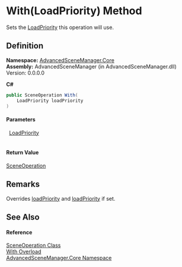 # With(LoadPriority) Method


Sets the <a href="T_AdvancedSceneManager_Models_Enums_LoadPriority.md">LoadPriority</a> this operation will use.



## Definition
**Namespace:** <a href="N_AdvancedSceneManager_Core.md">AdvancedSceneManager.Core</a>  
**Assembly:** AdvancedSceneManager (in AdvancedSceneManager.dll) Version: 0.0.0.0

**C#**
``` C#
public SceneOperation With(
	LoadPriority loadPriority
)
```



#### Parameters
<dl><dt>  <a href="T_AdvancedSceneManager_Models_Enums_LoadPriority.md">LoadPriority</a></dt><dd> </dd></dl>

#### Return Value
<a href="T_AdvancedSceneManager_Core_SceneOperation.md">SceneOperation</a>

## Remarks
Overrides <a href="P_AdvancedSceneManager_Models_SceneCollection_loadPriority.md">loadPriority</a> and <a href="P_AdvancedSceneManager_Models_Scene_loadPriority.md">loadPriority</a> if set.

## See Also


#### Reference
<a href="T_AdvancedSceneManager_Core_SceneOperation.md">SceneOperation Class</a>  
<a href="Overload_AdvancedSceneManager_Core_SceneOperation_With.md">With Overload</a>  
<a href="N_AdvancedSceneManager_Core.md">AdvancedSceneManager.Core Namespace</a>  
